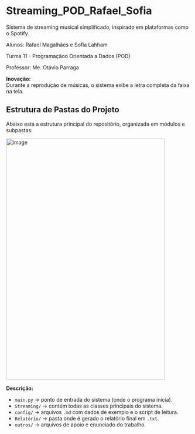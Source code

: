 # Streaming_POD_Rafael_Sofia

Sistema de streaming musical simplificado, inspirado em plataformas como o Spotify.

Alunos: Rafael Magalhães e Sofia Lahham

Turma 11 - Programaçãoo Orientada a Dados (POD)

Professor: Me. Otávio Parraga

**Inovação:**  
Durante a reprodução de músicas, o sistema exibe a letra completa da faixa na tela.


## Estrutura de Pastas do Projeto

Abaixo está a estrutura principal do repositório, organizada em módulos e subpastas:


<img width="433" height="658" alt="image" src="https://github.com/user-attachments/assets/6da4e6bc-d98c-46d6-b7bd-23045505bbbd" />

**Descrição:**
- `main.py` → ponto de entrada do sistema (onde o programa inicia).  
- `Streaming/` → contém todas as classes principais do sistema.  
- `config/` → arquivos `.md` com dados de exemplo e o script de leitura.  
- `Relatório/` → pasta onde é gerado o relatório final em `.txt`.  
- `outros/` → arquivos de apoio e enunciado do trabalho.
